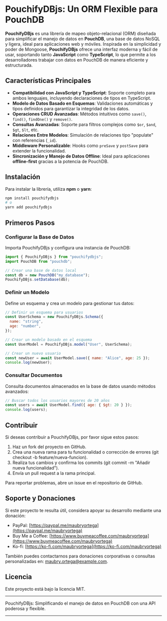# **PouchifyDBjs**: Un ORM Flexible para PouchDB

**PouchifyDBjs** es una librería de mapeo objeto-relacional (ORM) diseñada para simplificar el manejo de datos en **PouchDB**, una base de datos NoSQL y ligera, ideal para aplicaciones web y móviles. Inspirada en la simplicidad y poder de Mongoose, **PouchifyDBjs** ofrece una interfaz moderna y fácil de usar, soportando tanto **JavaScript** como **TypeScript**, lo que permite a los desarrolladores trabajar con datos en PouchDB de manera eficiente y estructurada.

## **Características Principales**

- **Compatibilidad con JavaScript y TypeScript**: Soporte completo para ambos lenguajes, incluyendo declaraciones de tipos en TypeScript.
- **Modelo de Datos Basado en Esquemas**: Validaciones automáticas y tipos definidos para garantizar la integridad de los datos.
- **Operaciones CRUD Avanzadas**: Métodos intuitivos como `save()`, `find()`, `findOne()` y `remove()`.
- **Consultas Avanzadas**: Soporte para filtros complejos como `$or`, `$and`, `$gt`, `$lt`, etc.
- **Relaciones Entre Modelos**: Simulación de relaciones tipo "populate" con referencias (`_id`).
- **Middleware Personalizable**: Hooks como `preSave` y `postSave` para extender la funcionalidad.
- **Sincronización y Manejo de Datos Offline**: Ideal para aplicaciones **offline-first** gracias a la potencia de PouchDB.

## **Instalación**

Para instalar la librería, utiliza **npm** o **yarn**:

```bash
npm install pouchifydbjs
# o
yarn add pouchifydbjs
```

## Primeros Pasos

### Configurar la Base de Datos

Importa PouchifyDBjs y configura una instancia de PouchDB:

```javascript
import { PouchifyDBjs } from "pouchifydbjs";
import PouchDB from "pouchdb";

// Crear una base de datos local
const db = new PouchDB("my_database");
PouchifyDBjs.setDatabase(db);
```

### Definir un Modelo

Define un esquema y crea un modelo para gestionar tus datos:

```javascript
// Definir un esquema para usuarios
const UserSchema = new PouchifyDBjs.Schema({
  name: "string",
  age: "number",
});

// Crear un modelo basado en el esquema
const UserModel = PouchifyDBjs.model("User", UserSchema);

// Crear un nuevo usuario
const newUser = await UserModel.save({ name: "Alice", age: 25 });
console.log(newUser);
```

### Consultar Documentos

Consulta documentos almacenados en la base de datos usando métodos avanzados:

```javascript
// Buscar todos los usuarios mayores de 20 años
const users = await UserModel.find({ age: { $gt: 20 } });
console.log(users);
```

## Contribuir

Si deseas contribuir a PouchifyDBjs, por favor sigue estos pasos:

1. Haz un fork del proyecto en GitHub.
2. Crea una nueva rama para tu funcionalidad o corrección de errores (git checkout -b feature/nueva-funcion).
3. Realiza tus cambios y confirma los commits (git commit -m "Añadir nueva funcionalidad").
4. Envía un pull request a la rama principal.

Para reportar problemas, abre un issue en el repositorio de GitHub.

## Soporte y Donaciones

Si este proyecto te resulta útil, considera apoyar su desarrollo mediante una donación:

- PayPal: [https://paypal.me/maubryortega](https://paypal.me/maubryortega)
- Buy Me a Coffee: [https://www.buymeacoffee.com/maubryortega](https://www.buymeacoffee.com/maubryortega)
- Ko-fi: [https://ko-fi.com/maubryortega](https://ko-fi.com/maubryortega)

También puedes contactarnos para donaciones corporativas o consultas personalizadas en: maubry.ortega@example.com.

## Licencia

Este proyecto está bajo la licencia MIT.

---

PouchifyDBjs: Simplificando el manejo de datos en PouchDB con una API poderosa y flexible.

---
